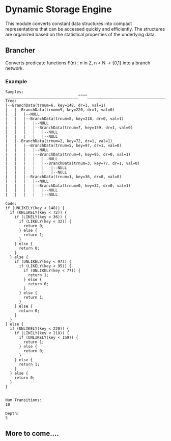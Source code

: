 # Dynamic Storage Engine


This module converts constant data structures into compact representations that can be accessed quickly and efficiently.  The structures are organized based on the statistical properties of the underlying data.


## Brancher

Converts predicate functions F(n) : n in Z, n < N -> {0,1} into a branch network.

### Example

```
Samples:
________________________________^^^^____________________________________^^^^^__________________^^___________________________________________________^^^^^^^^^^^___________________________________________________________^^________________________________________________________________________________
Tree:
|--BranchData(trnum=6, key=148, dr=1, val=1)
|   |--BranchData(trnum=9, key=220, dr=1, val=0)
|   |   |--NULL
|   |   |--BranchData(trnum=8, key=218, dr=0, val=1)
|   |   |   |--NULL
|   |   |   |--BranchData(trnum=7, key=159, dr=1, val=0)
|   |   |   |   |--NULL
|   |   |   |   |--NULL
|   |--BranchData(trnum=2, key=72, dr=1, val=1)
|   |   |--BranchData(trnum=5, key=97, dr=1, val=0)
|   |   |   |--NULL
|   |   |   |--BranchData(trnum=4, key=95, dr=0, val=1)
|   |   |   |   |--NULL
|   |   |   |   |--BranchData(trnum=3, key=77, dr=1, val=0)
|   |   |   |   |   |--NULL
|   |   |   |   |   |--NULL
|   |   |--BranchData(trnum=1, key=36, dr=0, val=0)
|   |   |   |--NULL
|   |   |   |--BranchData(trnum=0, key=32, dr=0, val=1)
|   |   |   |   |--NULL
|   |   |   |   |--NULL

Code:
if (UNLIKELY(key < 148)) {
  if (UNLIKELY(key < 72)) {
    if (LIKELY(key < 36)) {
      if (LIKELY(key < 32)) {
        return 0;
      } else {
        return 1;
      }
    } else {
      return 0;
    }
  } else {
    if (UNLIKELY(key < 97)) {
      if (LIKELY(key < 95)) {
        if (UNLIKELY(key < 77)) {
          return 1;
        } else {
          return 0;
        }
      } else {
        return 1;
      }
    } else {
      return 0;
    }
  }
} else {
  if (UNLIKELY(key < 220)) {
    if (LIKELY(key < 218)) {
      if (UNLIKELY(key < 159)) {
        return 1;
      } else {
        return 0;
      }
    } else {
      return 1;
    }
  } else {
    return 0;
  }
}


Num Transitions:
10

Depth:
5

```

## More to come....
